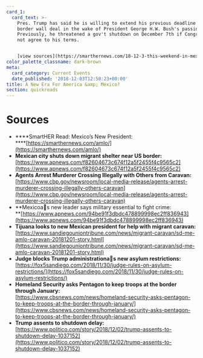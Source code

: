 ```yaml
---
card_1:
  card_text: >-
    Pres. Trump has said he is willing to extend his previous deadline for a $5B
    border wall deal in the wake of President George H.W. Bush's passing.
    Previously, he threatened a gov't shutdown on December 7th if Congress did
    not agree to his terms.


    [view sources](https://smarthernews.com/18-12-3-this-weekend-in-mexico/)
color_palette_classname: dark-brown
meta:
  card_category: Current Events
  date_published: '2018-12-03T12:50:23+00:00'
title: A New Era For America &amp; Mexico?
section: quickreads
---
```

Sources
=======

*   ****SmartHER Read: Mexico’s New President:  
    ****[https://smarthernews.com/amlo/](https://smarthernews.com/amlo/)
*   **Mexican city shuts down migrant shelter near US border:**  
    [https://www.apnews.com/f82604673c674f12a5f2455f4c9565c2](https://www.apnews.com/f82604673c674f12a5f2455f4c9565c2)
*   **Agents Arrest Murderer Crossing Illegally with Others from Caravan:**  
    [https://www.cbp.gov/newsroom/local-media-release/agents-arrest-murderer-crossing-illegally-others-caravan](https://www.cbp.gov/newsroom/local-media-release/agents-arrest-murderer-crossing-illegally-others-caravan)
*   **Mexicoas new leader says military essential to fight crime:  
    **[https://www.apnews.com/94be91f3dbdc478899998ec2ff836943](https://www.apnews.com/94be91f3dbdc478899998ec2ff836943)
*   **Tijuana looks to new Mexican president for help with migrant caravan:**  
    [https://www.sandiegouniontribune.com/news/migrant-caravan/sd-me-amlo-caravan-20181201-story.html](https://www.sandiegouniontribune.com/news/migrant-caravan/sd-me-amlo-caravan-20181201-story.html)
*   **Judge blocks Trump administrationas new asylum restrictions:**  
    [https://fox5sandiego.com/2018/11/30/judge-rules-on-asylum-restrictions/](https://fox5sandiego.com/2018/11/30/judge-rules-on-asylum-restrictions/)
*   **Homeland Security asks Pentagon to keep troops at the border through January:**  
    [https://www.cbsnews.com/news/homeland-security-asks-pentagon-to-keep-troops-at-the-border-through-january/](https://www.cbsnews.com/news/homeland-security-asks-pentagon-to-keep-troops-at-the-border-through-january/)
*   **Trump assents to shutdown delay:**  
    [https://www.politico.com/story/2018/12/02/trump-assents-to-shutdown-delay-1037152](https://www.politico.com/story/2018/12/02/trump-assents-to-shutdown-delay-1037152)